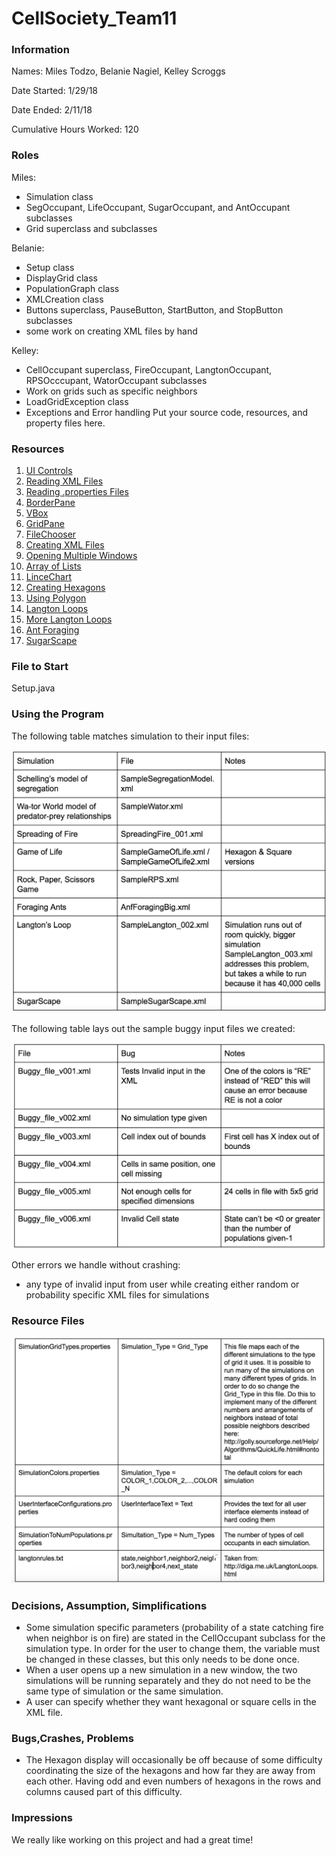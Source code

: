 # CellSociety_Team11 

### Information
Names: Miles Todzo, Belanie Nagiel, Kelley Scroggs

Date Started: 1/29/18

Date Ended: 2/11/18

Cumulative Hours Worked: 120

### Roles
Miles: 
* Simulation class
* SegOccupant, LifeOccupant, SugarOccupant, and AntOccupant subclasses
* Grid superclass and subclasses

Belanie: 
* Setup class
* DisplayGrid class
* PopulationGraph class
* XMLCreation class
* Buttons superclass, PauseButton, StartButton, and StopButton subclasses
* some work on creating XML files by hand

Kelley:
* CellOccupant superclass, FireOccupant, LangtonOccupant, RPSOcccupant, WatorOccupant subclasses
* Work on grids such as specific neighbors
* LoadGridException class
* Exceptions and Error handling
Put your source code, resources, and property files here.

### Resources
1. [UI Controls](https://docs.oracle.com/javase/8/javafx/user-interface-tutorial/ui_controls.htm)
2. [Reading XML Files](https://www.mkyong.com/java/how-to-read-xml-file-in-java-dom-parser/)
3. [Reading .properties Files](https://www.mkyong.com/java/java-properties-file-examples/)
4. [BorderPane](https://docs.oracle.com/javase/8/javafx/api/javafx/scene/layout/BorderPane.html)
5. [VBox](https://docs.oracle.com/javafx/2/api/javafx/scene/layout/VBox.html)
6. [GridPane](https://docs.oracle.com/javafx/2/api/javafx/scene/layout/GridPane.html)
7. [FileChooser](https://stackoverflow.com/questions/5721504/jfilechooser-set-directory-to-a-path-in-a-file)
8. [Creating XML Files](https://stackoverflow.com/questions/23520208/how-to-create-xml-file-with-specific-structure-in-java)
9. [Opening Multiple Windows](https://stackoverflow.com/questions/26674498/how-to-open-two-javafx-windows)
10. [Array of Lists](https://stackoverflow.com/questions/8559092/create-an-array-of-arraylists)
11. [LinceChart](http://tutorials.jenkov.com/javafx/linechart.html)
12. [Creating Hexagons](https://www.redblobgames.com/grids/hexagons/)
13. [Using Polygon](https://www.tutorialspoint.com/javafx/2dshapes_polygon.htm)
14. [Langton Loops](http://diga.me.uk/LangtonLoops.html)
15. [More Langton Loops](http://lslwww.epfl.ch/pages/embryonics/thesis/Chapter3.html)
16. [Ant Foraging](https://cs.gmu.edu/~eclab/projects/mason/publications/alife04ant.pdf)
17. [SugarScape](https://www2.le.ac.uk/departments/interdisciplinary-science/research/the-sugarscape)

### File to Start
Setup.java

### Using the Program
The following table matches simulation to their input files:

![Simulation Chart](./doc/simulationChart.png)

The following table lays out the sample buggy input files we created:

![Sample Buggy Files](./doc/buggyChart.png)

Other errors we handle without crashing:
* any type of invalid input from user while creating either random or probability specific XML files for simulations

### Resource Files

 ![Sample Buggy Files](./doc/resources.png)
 
### Decisions, Assumption, Simplifications
* Some simulation specific parameters (probability of a state catching fire when neighbor is on fire) are stated in the CellOccupant subclass for the simulation type. In order for the user to change them, the variable must be changed in these classes, but this only needs to be done once.
* When a  user opens up a new simulation in a new window, the two simulations will be running separately and they do not need to be the same type of simulation or the same simulation.
* A user can specify whether they want hexagonal or square cells in the XML file.

### Bugs,Crashes, Problems
* The Hexagon display will occasionally be off because of some difficulty coordinating the size of the hexagons and how far they are away from each other. Having odd and even numbers of hexagons in the rows and columns caused part of this difficulty.

### Impressions
We really like working on this project and had a great time!
